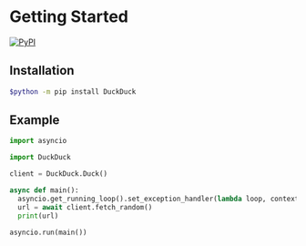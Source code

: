 # Getting Started
[![PyPI](https://img.shields.io/pypi/v/duckduck)](https://pypi.org/project/duckduck/)

## Installation
```bash
$python -m pip install DuckDuck
```

## Example
```py
import asyncio

import DuckDuck

client = DuckDuck.Duck()

async def main():
  asyncio.get_running_loop().set_exception_handler(lambda loop, context: None) # This suppresses the warning that comes from the aiohttp library you can remove this line if you want the warnings to be in your terminal.
  url = await client.fetch_random()
  print(url)

asyncio.run(main())
```
